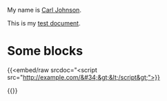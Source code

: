 My name is <a href="mailto:cjohnson@spotlightpa.org">Carl Johnson</a>.

This is my <a href="https://docs.google.com/document/d/103kCeBG2OQS_ZHkHUyKpT9Z_ajs4tuQ-WtCvlj79Vqs/edit">test document</a>.

# Some blocks

{{<embed/raw srcdoc="&lt;script src=&#34;http://example.com/&#34;&gt;&lt;/script&gt;">}}

{{<picture src="cas/9kr9-56c7-tnss-rspy.jpeg" description="Blah blah blah." caption="Here is a caption" credit="CarlCo">}}
